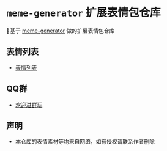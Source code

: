 # `meme-generator` 扩展表情包仓库

🚀基于  [meme-generator](https://github.com/MemeCrafters/meme-generator) 做的扩展表情包仓库

## 表情列表

* [表情列表](https://github.com/xiaoruange39/meme-generator/wiki/%E8%A1%A8%E6%83%85%E5%88%97%E8%A1%A8)

## QQ群

* [欢迎进群玩](https://qm.qq.com/q/8kdJ2Bzf6S)

## 声明

* 本仓库的表情素材等均来自网络，如有侵权请联系作者删除
